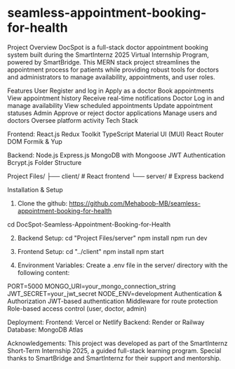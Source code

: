 # seamless-appointment-booking-for-health

Project Overview
DocSpot is a full-stack doctor appointment booking system built during the SmartInternz 2025 Virtual Internship Program, powered by SmartBridge.
This MERN stack project streamlines the appointment process for patients while providing robust tools for doctors and administrators to manage availability, appointments, and user roles.

Features
User
Register and log in
Apply as a doctor
Book appointments
View appointment history
Receive real-time notifications
Doctor
Log in and manage availability
View scheduled appointments
Update appointment statuses
Admin
Approve or reject doctor applications
Manage users and doctors
Oversee platform activity
Tech Stack

Frontend:
React.js
Redux Toolkit
TypeScript
Material UI (MUI)
React Router DOM
Formik & Yup

Backend:
Node.js
Express.js
MongoDB with Mongoose
JWT Authentication
Bcrypt.js
Folder Structure

Project Files/
├── client/     # React frontend
└── server/     # Express backend

Installation & Setup
1. Clone the github:
https://github.com/Mehaboob-MB/seamless-appointment-booking-for-health

cd DocSpot-Seamless-Appointment-Booking-for-Health

2. Backend Setup:
cd "Project Files/server"
npm install
npm run dev

3. Frontend Setup:
cd "../client"
npm install
npm start

4. Environment Variables:
Create a .env file in the server/ directory with the following content:

PORT=5000
MONGO_URI=your_mongo_connection_string
JWT_SECRET=your_jwt_secret
NODE_ENV=development
Authentication & Authorization
JWT-based authentication
Middleware for route protection
Role-based access control (user, doctor, admin)

Deployment:
Frontend: Vercel or Netlify
Backend: Render or Railway
Database: MongoDB Atlas

Acknowledgements:
This project was developed as part of the SmartInternz Short-Term Internship 2025, a guided full-stack learning program. Special thanks to SmartBridge and SmartInternz for their support and mentorship.